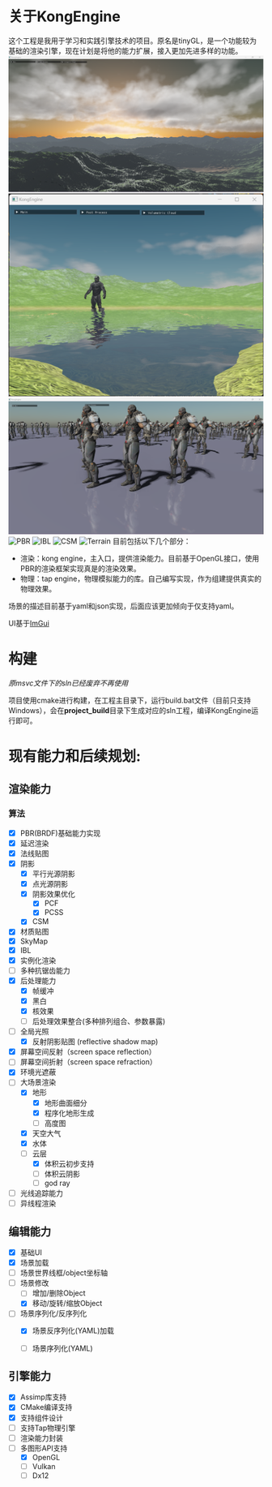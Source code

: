 # 关于KongEngine

这个工程是我用于学习和实践引擎技术的项目。原名是tinyGL，是一个功能较为基础的渲染引擎，现在计划是将他的能力扩展，接入更加先进多样的功能。
![terrain cloud](docs/Hello/kong_terrain_cloud.png)
![water](docs/Hello/kong_water.png)
![softshadow and ssr](docs/Hello/KongEngine_softshadow_and_ssr.png)
![PBR](docs/Hello/KongEngine_PBR.png)
![IBL](docs/Hello/KongEngine_IBL.png)
![CSM](docs/Hello/KongEngine_CSM.png)
![Terrain](docs/Hello/KongEngine_Terrain.png)
目前包括以下几个部分：
- 渲染：kong engine，主入口，提供渲染能力。目前基于OpenGL接口，使用PBR的渲染框架实现真是的渲染效果。
- 物理：tap engine，物理模拟能力的库。自己编写实现，作为组建提供真实的物理效果。

场景的描述目前基于yaml和json实现，后面应该更加倾向于仅支持yaml。

UI基于[ImGui](https://github.com/ocornut/imgui)

# 构建
*原msvc文件下的sln已经废弃不再使用*

项目使用cmake进行构建，在工程主目录下，运行build.bat文件（目前只支持Windows），会在**project_build**目录下生成对应的sln工程，编译KongEngine运行即可。

# 现有能力和后续规划:
## 渲染能力
### 算法
 - [x] PBR(BRDF)基础能力实现
 - [x] 延迟渲染
 - [x] 法线贴图
 - [x] 阴影
    - [x] 平行光源阴影
    - [x] 点光源阴影
    - [x] 阴影效果优化
      - [x] PCF
      - [x] PCSS
    - [x] CSM
 - [x] 材质贴图
 - [x] SkyMap
 - [x] IBL
 - [x] 实例化渲染
 - [ ] 多种抗锯齿能力
 - [x] 后处理能力
   - [x] 帧缓冲
   - [x] 黑白
   - [x] 核效果
   - [ ] 后处理效果整合(多种排列组合、参数暴露)
 - [ ] 全局光照
   - [x] 反射阴影贴图 (reflective shadow map)
 - [x] 屏幕空间反射（screen space reflection）
 - [ ] 屏幕空间折射（screen space refraction）
 - [x] 环境光遮蔽
 - [ ] 大场景渲染
   - [x] 地形
     - [x] 地形曲面细分
     - [x] 程序化地形生成
     - [ ] 高度图
   - [x] 天空大气
   - [x] 水体
   - [ ] 云层
     - [x] 体积云初步支持
     - [ ] 体积云阴影
     - [ ] god ray 

 - [ ] 光线追踪能力
 - [ ] 异线程渲染
 
## 编辑能力
 - [x] 基础UI
 - [x] 场景加载
 - [ ] 场景世界线框/object坐标轴
 - [ ] 场景修改
    - [ ] 增加/删除Object
    - [x] 移动/旋转/缩放Object
 - [ ] 场景序列化/反序列化    
    - [x] 场景反序列化(YAML)加载
    - [ ] 场景序列化(YAML)


## 引擎能力
 - [x] Assimp库支持
 - [x] CMake编译支持
 - [x] 支持组件设计
 - [ ] 支持Tap物理引擎
 - [ ] 渲染能力封装
 - [ ] 多图形API支持
   - [x] OpenGL
   - [ ] Vulkan
   - [ ] Dx12
